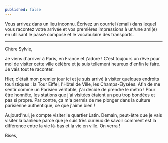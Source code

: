 ```yaml
---
published: false
---
```

Vous arrivez dans un lieu inconnu. Écrivez un courriel (email) dans lequel vous racontez votre arrivée et vos premières impressions à un/une ami(e) en utilisant le passé composé et le vocabulaire des transports.

---
Chère Sylvie,

Je viens d'arriver à Paris, en France et j'adore ! C'est toujours un rêve pour moi de visiter cette ville célèbre et je suis tellement heureux d'enfin le faire. Je vais tout te raconter.

Hier, c'était mon premier jour ici et je suis arrivé à visiter quelques endroits touristiques : la Tour Eiffel, l'Hôtel de Ville, les Champs-Élysées. Afin de me sentir comme un Parisien véritable, j'ai décidé de prendre le métro ! Pour être honnête, les stations que j'ai visitées étaient un peu trop bondées et pas si propre. Par contre, ça m'a permis de me 
plonger dans la culture parisienne authentique, ce que j'aime bien ! 

Aujourd'hui, je compte visiter le quartier Latin. Demain, peut-être que je vais visiter la banlieue parce que je suis très curieux de savoir comment est la différence entre la vie là-bas et la vie en ville. On verra ! 

Bises,